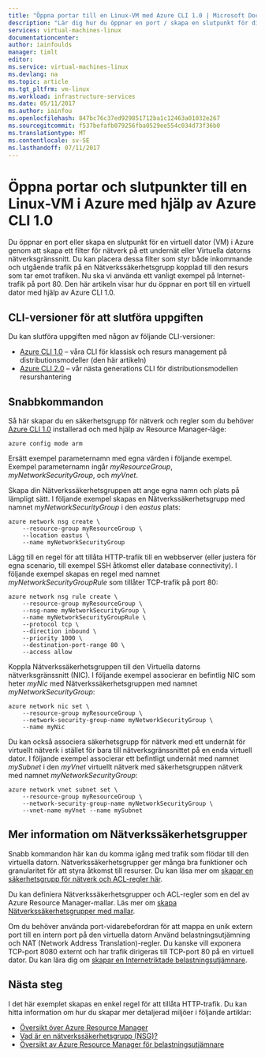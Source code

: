 ```yaml
---
title: "Öppna portar till en Linux-VM med Azure CLI 1.0 | Microsoft Docs"
description: "Lär dig hur du öppnar en port / skapa en slutpunkt för ditt Linux-VM med hjälp av Azure resource manager-distributionsmodellen och Azure CLI 1.0"
services: virtual-machines-linux
documentationcenter: 
author: iainfoulds
manager: timlt
editor: 
ms.service: virtual-machines-linux
ms.devlang: na
ms.topic: article
ms.tgt_pltfrm: vm-linux
ms.workload: infrastructure-services
ms.date: 05/11/2017
ms.author: iainfou
ms.openlocfilehash: 847bc76c37ed929851712ba1c12463a01032e267
ms.sourcegitcommit: f537befafb079256fba0529ee554c034d73f36b0
ms.translationtype: MT
ms.contentlocale: sv-SE
ms.lasthandoff: 07/11/2017
---
```

# <a name="opening-ports-and-endpoints-to-a-linux-vm-in-azure-using-the-azure-cli-10"></a>Öppna portar och slutpunkter till en Linux-VM i Azure med hjälp av Azure CLI 1.0
Du öppnar en port eller skapa en slutpunkt för en virtuell dator (VM) i Azure genom att skapa ett filter för nätverk på ett undernät eller Virtuella datorns nätverksgränssnitt. Du kan placera dessa filter som styr både inkommande och utgående trafik på en Nätverkssäkerhetsgrupp kopplad till den resurs som tar emot trafiken. Nu ska vi använda ett vanligt exempel på Internet-trafik på port 80. Den här artikeln visar hur du öppnar en port till en virtuell dator med hjälp av Azure CLI 1.0.


## <a name="cli-versions-to-complete-the-task"></a>CLI-versioner för att slutföra uppgiften
Du kan slutföra uppgiften med någon av följande CLI-versioner:

- [Azure CLI 1.0](#quick-commands) – våra CLI för klassisk och resurs management på distributionsmodeller (den här artikeln)
- [Azure CLI 2.0](nsg-quickstart.md) – vår nästa generations CLI för distributionsmodellen resurshantering


## <a name="quick-commands"></a>Snabbkommandon
Så här skapar du en säkerhetsgrupp för nätverk och regler som du behöver [Azure CLI 1.0](../../cli-install-nodejs.md) installerad och med hjälp av Resource Manager-läge:

```azurecli
azure config mode arm
```

Ersätt exempel parameternamn med egna värden i följande exempel. Exempel parameternamn ingår *myResourceGroup*, *myNetworkSecurityGroup*, och *myVnet*.

Skapa din Nätverkssäkerhetsgruppen att ange egna namn och plats på lämpligt sätt. I följande exempel skapas en Nätverkssäkerhetsgrupp med namnet *myNetworkSecurityGroup* i den *eastus* plats:

```azurecli
azure network nsg create \
    --resource-group myResourceGroup \
    --location eastus \
    --name myNetworkSecurityGroup
```

Lägg till en regel för att tillåta HTTP-trafik till en webbserver (eller justera för egna scenario, till exempel SSH åtkomst eller database connectivity). I följande exempel skapas en regel med namnet *myNetworkSecurityGroupRule* som tillåter TCP-trafik på port 80:

```azurecli
azure network nsg rule create \
    --resource-group myResourceGroup \
    --nsg-name myNetworkSecurityGroup \
    --name myNetworkSecurityGroupRule \
    --protocol tcp \
    --direction inbound \
    --priority 1000 \
    --destination-port-range 80 \
    --access allow
```

Koppla Nätverkssäkerhetsgruppen till den Virtuella datorns nätverksgränssnitt (NIC). I följande exempel associerar en befintlig NIC som heter *myNic* med Nätverkssäkerhetsgruppen med namnet *myNetworkSecurityGroup*:

```azurecli
azure network nic set \
    --resource-group myResourceGroup \
    --network-security-group-name myNetworkSecurityGroup \
    --name myNic
```

Du kan också associera säkerhetsgrupp för nätverk med ett undernät för virtuellt nätverk i stället för bara till nätverksgränssnittet på en enda virtuell dator. I följande exempel associerar ett befintligt undernät med namnet *mySubnet* i den *myVnet* virtuellt nätverk med säkerhetsgruppen nätverk med namnet *myNetworkSecurityGroup*:

```azurecli
azure network vnet subnet set \
    --resource-group myResourceGroup \
    --network-security-group-name myNetworkSecurityGroup \
    --vnet-name myVnet --name mySubnet
```

## <a name="more-information-on-network-security-groups"></a>Mer information om Nätverkssäkerhetsgrupper
Snabb kommandon här kan du komma igång med trafik som flödar till den virtuella datorn. Nätverkssäkerhetsgrupper ger många bra funktioner och granularitet för att styra åtkomst till resurser. Du kan läsa mer om [skapar en säkerhetsgrupp för nätverk och ACL-regler här](../../virtual-network/virtual-networks-create-nsg-arm-cli.md).

Du kan definiera Nätverkssäkerhetsgrupper och ACL-regler som en del av Azure Resource Manager-mallar. Läs mer om [skapa Nätverkssäkerhetsgrupper med mallar](../../virtual-network/virtual-networks-create-nsg-arm-template.md).

Om du behöver använda port-vidarebefordran för att mappa en unik extern port till en intern port på den virtuella datorn Använd belastningsutjämning och NAT (Network Address Translation)-regler. Du kanske vill exponera TCP-port 8080 externt och har trafik dirigeras till TCP-port 80 på en virtuell dator. Du kan lära dig om [skapar en Internetriktade belastningsutjämnare](../../load-balancer/load-balancer-get-started-internet-arm-cli.md).

## <a name="next-steps"></a>Nästa steg
I det här exemplet skapas en enkel regel för att tillåta HTTP-trafik. Du kan hitta information om hur du skapar mer detaljerad miljöer i följande artiklar:

* [Översikt över Azure Resource Manager](../../azure-resource-manager/resource-group-overview.md)
* [Vad är en nätverkssäkerhetsgrupp (NSG)?](../../virtual-network/virtual-networks-nsg.md)
* [Översikt av Azure Resource Manager för belastningsutjämnare](../../load-balancer/load-balancer-arm.md)

